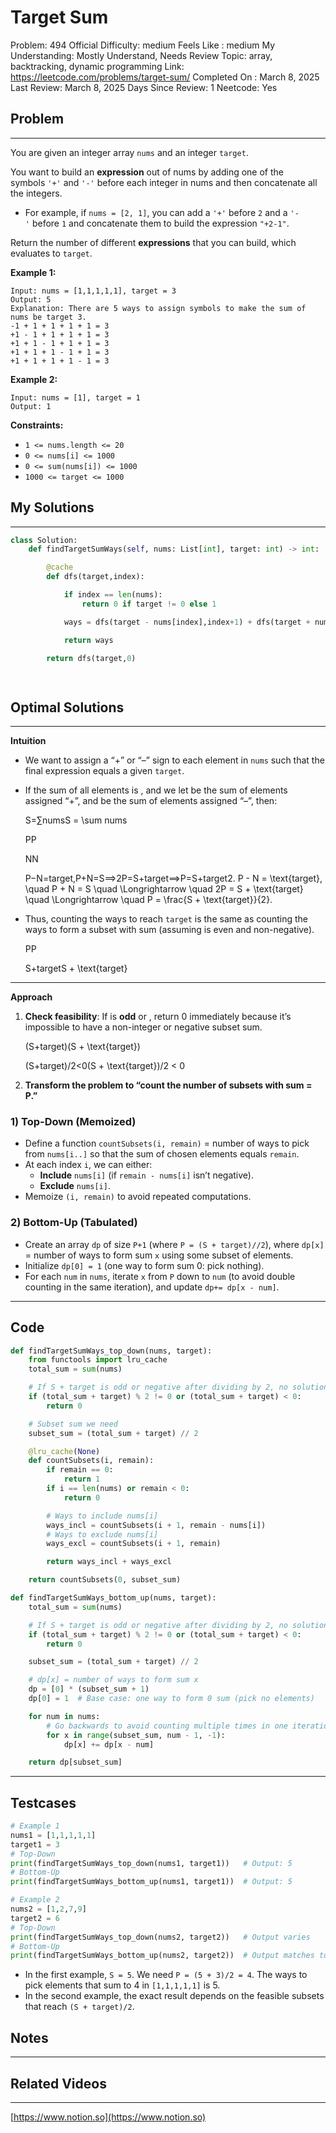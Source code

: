 # Target Sum

Problem: 494
Official Difficulty: medium
Feels Like : medium
My Understanding: Mostly Understand, Needs Review
Topic: array, backtracking, dynamic programming
Link: https://leetcode.com/problems/target-sum/
Completed On : March 8, 2025
Last Review: March 8, 2025
Days Since Review: 1
Neetcode: Yes

## Problem

---

You are given an integer array `nums` and an integer `target`.

You want to build an **expression** out of nums by adding one of the symbols `'+'` and `'-'` before each integer in nums and then concatenate all the integers.

- For example, if `nums = [2, 1]`, you can add a `'+'` before `2` and a `'-'` before `1` and concatenate them to build the expression `"+2-1"`.

Return the number of different **expressions** that you can build, which evaluates to `target`.

**Example 1:**

```
Input: nums = [1,1,1,1,1], target = 3
Output: 5
Explanation: There are 5 ways to assign symbols to make the sum of nums be target 3.
-1 + 1 + 1 + 1 + 1 = 3
+1 - 1 + 1 + 1 + 1 = 3
+1 + 1 - 1 + 1 + 1 = 3
+1 + 1 + 1 - 1 + 1 = 3
+1 + 1 + 1 + 1 - 1 = 3
```

**Example 2:**

```
Input: nums = [1], target = 1
Output: 1
```

**Constraints:**

- `1 <= nums.length <= 20`
- `0 <= nums[i] <= 1000`
- `0 <= sum(nums[i]) <= 1000`
- `1000 <= target <= 1000`

## My Solutions

---

```python
class Solution:
    def findTargetSumWays(self, nums: List[int], target: int) -> int:

        @cache
        def dfs(target,index):

            if index == len(nums):
                return 0 if target != 0 else 1

            ways = dfs(target - nums[index],index+1) + dfs(target + nums[index],index+1) 

            return ways

        return dfs(target,0)
        
```

```python

```

## Optimal Solutions

---

**Intuition**

- We want to assign a “+” or “–” sign to each element in `nums` such that the final expression equals a given `target`.
- If the sum of all elements is , and we let  be the sum of elements assigned “+”, and  be the sum of elements assigned “–”, then:
    
    S=∑numsS = \sum nums
    
    PP
    
    NN
    
    P−N=target,P+N=S⟹2P=S+target⟹P=S+target2.  P - N = \text{target}, \quad P + N = S \quad \Longrightarrow \quad 2P = S + \text{target} \quad \Longrightarrow \quad P = \frac{S + \text{target}}{2}.
    
- Thus, counting the ways to reach `target` is the same as counting the ways to form a subset with sum  (assuming  is even and non-negative).
    
    PP
    
    S+targetS + \text{target}
    

---

**Approach**

1. **Check feasibility**: If  is **odd** or , return 0 immediately because it’s impossible to have a non-integer or negative subset sum.
    
    (S+target)(S + \text{target})
    
    (S+target)/2<0(S + \text{target})/2 < 0
    
2. **Transform the problem to “count the number of subsets with sum = P.”**

### 1) Top-Down (Memoized)

- Define a function `countSubsets(i, remain)` = number of ways to pick from `nums[i..]` so that the sum of chosen elements equals `remain`.
- At each index `i`, we can either:
    - **Include** `nums[i]` (if `remain - nums[i]` isn’t negative).
    - **Exclude** `nums[i]`.
- Memoize `(i, remain)` to avoid repeated computations.

### 2) Bottom-Up (Tabulated)

- Create an array `dp` of size `P+1` (where `P = (S + target)//2`), where `dp[x]` = number of ways to form sum `x` using some subset of elements.
- Initialize `dp[0] = 1` (one way to form sum 0: pick nothing).
- For each `num` in `nums`, iterate `x` from `P` down to `num` (to avoid double counting in the same iteration), and update `dp+= dp[x - num]`.

---

## Code

```python
def findTargetSumWays_top_down(nums, target):
    from functools import lru_cache
    total_sum = sum(nums)

    # If S + target is odd or negative after dividing by 2, no solutions
    if (total_sum + target) % 2 != 0 or (total_sum + target) < 0:
        return 0

    # Subset sum we need
    subset_sum = (total_sum + target) // 2

    @lru_cache(None)
    def countSubsets(i, remain):
        if remain == 0:
            return 1
        if i == len(nums) or remain < 0:
            return 0

        # Ways to include nums[i]
        ways_incl = countSubsets(i + 1, remain - nums[i])
        # Ways to exclude nums[i]
        ways_excl = countSubsets(i + 1, remain)

        return ways_incl + ways_excl

    return countSubsets(0, subset_sum)

def findTargetSumWays_bottom_up(nums, target):
    total_sum = sum(nums)

    # If S + target is odd or negative after dividing by 2, no solutions
    if (total_sum + target) % 2 != 0 or (total_sum + target) < 0:
        return 0

    subset_sum = (total_sum + target) // 2

    # dp[x] = number of ways to form sum x
    dp = [0] * (subset_sum + 1)
    dp[0] = 1  # Base case: one way to form 0 sum (pick no elements)

    for num in nums:
        # Go backwards to avoid counting multiple times in one iteration
        for x in range(subset_sum, num - 1, -1):
            dp[x] += dp[x - num]

    return dp[subset_sum]

```

---

## Testcases

```python
# Example 1
nums1 = [1,1,1,1,1]
target1 = 3
# Top-Down
print(findTargetSumWays_top_down(nums1, target1))   # Output: 5
# Bottom-Up
print(findTargetSumWays_bottom_up(nums1, target1))  # Output: 5

# Example 2
nums2 = [1,2,7,9]
target2 = 6
# Top-Down
print(findTargetSumWays_top_down(nums2, target2))   # Output varies
# Bottom-Up
print(findTargetSumWays_bottom_up(nums2, target2))  # Output matches top-down

```

- In the first example, `S = 5`. We need `P = (5 + 3)/2 = 4`. The ways to pick elements that sum to 4 in `[1,1,1,1,1]` is 5.
- In the second example, the exact result depends on the feasible subsets that reach `(S + target)/2`.

## Notes

---

 

## Related Videos

---

[https://www.notion.so](https://www.notion.so)